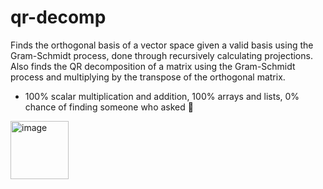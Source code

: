 # qr-decomp
Finds the orthogonal basis of a vector space given a valid basis using the Gram-Schmidt process, done through recursively calculating projections. Also finds the QR decomposition of a matrix using the Gram-Schmidt process and multiplying by the transpose of the orthogonal matrix.
- 100% scalar multiplication and addition, 100% arrays and lists, 0% chance of finding someone who asked 🥲
<img width="93" alt="image" src="https://user-images.githubusercontent.com/50224596/184530804-15c672cf-125b-4edf-97fa-32773f9fd1a0.png">
